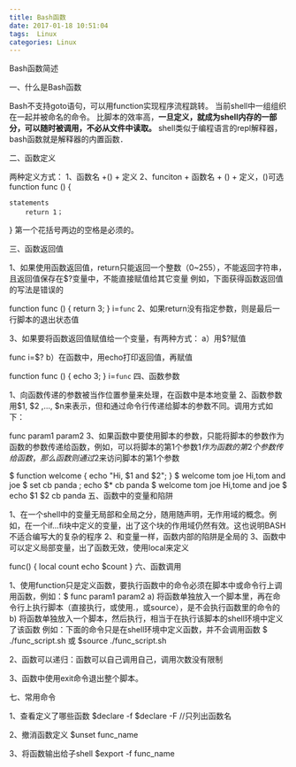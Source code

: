 ```yaml
---
title: Bash函数
date: 2017-01-18 10:51:04
tags:  Linux
categories: Linux
---
```


Bash函数简述

一、什么是Bash函数

Bash不支持goto语句，可以用function实现程序流程跳转。
当前shell中一组组织在一起并被命名的命令。
比脚本的效率高，**一旦定义，就成为shell内存的一部分，可以随时被调用，不必从文件中读取。**
shell类似于编程语言的repl解释器，bash函数就是解释器的内置函数．

二、函数定义

两种定义方式：
1、函数名 +() + 定义
2、funciton + 函数名 + () + 定义，()可选
function func () {

    statements
        return 1；
}
第一个花括号两边的空格是必须的。

三、函数返回值

1、如果使用函数返回值，return只能返回一个整数（0~255），不能返回字符串，且返回值保存在$?变量中，不能直接赋值给其它变量
例如，下面获得函数返回值的写法是错误的

function func () { return 3; }
i=`func`
2、如果return没有指定参数，则是最后一行脚本的退出状态值

3、如果要将函数返回值赋值给一个变量，有两种方式：
a）用$?赋值

func
i=$?
b）在函数中，用echo打印返回值，再赋值

function func () { echo 3; }
i=`func`
四、函数参数

1、向函数传递的参数被当作位置参量来处理，在函数中是本地变量
2、函数参数用$1, $2 ,..., $n来表示，但和通过命令行传递给脚本的参数不同。调用方式如下：

func param1 param2
3、如果函数中要使用脚本的参数，只能将脚本的参数作为函数的参数传递给函数，例如，可以将脚本的第1个参数$1作为函数的第2个参数传给函数，那么函数则通过$2来访问脚本的第1个参数

$ function welcome { echo "Hi, $1 and $2"; }
$ welcome tom joe
Hi,tom and joe
$ set cb panda ; echo $*
cb panda
$ welcome tom joe
Hi,tome and joe
$ echo $1 $2
cb panda
五、函数中的变量和陷阱

1、在一个shell中的变量无局部和全局之分，随用随声明，无作用域的概念。例如，在一个if...fi块中定义的变量，出了这个块的作用域仍然有效。这也说明BASH不适合编写大的复杂的程序
2、和变量一样，函数内部的陷阱是全局的
3、函数中可以定义局部变量，出了函数无效，使用local来定义

func() {
    local count
        echo $count
}
六、函数调用

1、使用function只是定义函数，要执行函数中的命令必须在脚本中或命令行上调用函数，例如：$ func param1 param2
a) 将函数单独放入一个脚本里，再在命令行上执行脚本（直接执行，或使用.，或source），是不会执行函数里的命令的
b) 将函数单独放入一个脚本，然后执行，相当于在执行该脚本的shell环境中定义了该函数
例如：下面的命令只是在shell环境中定义函数，并不会调用函数
$ ./func_script.sh
或
$source ./func_script.sh

2、函数可以递归：函数可以自己调用自己，调用次数没有限制

3、函数中使用exit命令退出整个脚本。

七、常用命令

1、查看定义了哪些函数
$declare -f
$declare -F //只列出函数名

2、撤消函数定义
$unset func_name

3、将函数输出给子shell
$export -f func_name
